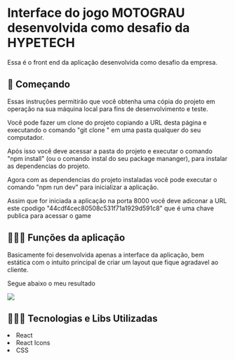 # Interface do jogo MOTOGRAU desenvolvida como desafio da HYPETECH

Essa é o front end da aplicação desenvolvida como desafio da empresa.


## 🚀 Começando

Essas instruções permitirão que você obtenha uma cópia do projeto em operação na sua máquina local para fins de desenvolvimento e teste.

Você pode fazer um clone do projeto copiando a URL desta página e executando o comando "git clone <URL DESTA PAGINA>" em uma pasta qualquer do seu computador.

Após isso você deve acessar a pasta do projeto e executar o comando "npm install" (ou o comando instal do seu package mananger), para instalar as dependencias do projeto.

Agora com as dependencias do projeto instaladas você pode executar o comando "npm run dev" para inicializar a aplicação.

Assim que for iniciada a aplicação na porta 8000 você deve adiconar a URL este cpodigo "44cdf4cec80508c531f71a1929d591c8" que é uma chave publica para acessar o game

## 👨🏻‍🔧 Funções da aplicação

Basicamente foi desenvolvida apenas a interface da aplicação, bem estática com o intuito principal de criar um layout que fique agradavel ao cliente.

Segue abaixo o meu resultado

<img src="https://i.imgur.com/ahpCpob.png">

## 👨🏻‍💻 Tecnologias e Libs Utilizadas
 <li> React
 <li> React Icons
 <li> CSS
